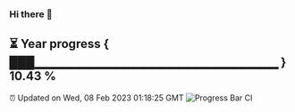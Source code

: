 ### Hi there 👋
⏳ Year progress { ███▁▁▁▁▁▁▁▁▁▁▁▁▁▁▁▁▁▁▁▁▁▁▁▁▁▁▁ } 10.43 %
---
⏰ Updated on Wed, 08 Feb 2023 01:18:25 GMT
![Progress Bar CI](https://github.com/liununu/liununu/workflows/Progress%20Bar%20CI/badge.svg)
